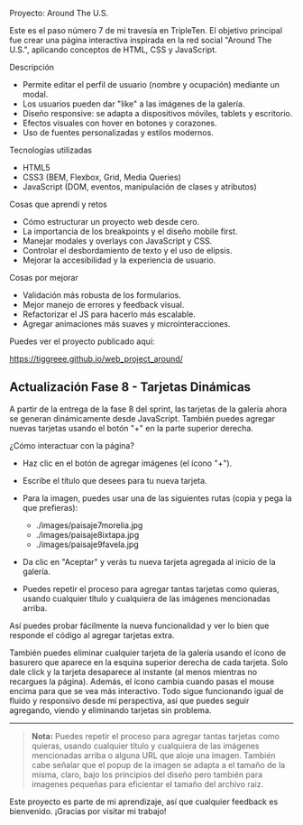 Proyecto: Around The U.S.

Este es el paso número 7 de mi travesía en TripleTen.
El objetivo principal fue crear una página interactiva inspirada en la red social "Around The U.S.", aplicando conceptos de HTML, CSS y JavaScript.


Descripción

- Permite editar el perfil de usuario (nombre y ocupación) mediante un modal.
- Los usuarios pueden dar "like" a las imágenes de la galería.
- Diseño responsive: se adapta a dispositivos móviles, tablets y escritorio.
- Efectos visuales con hover en botones y corazones.
- Uso de fuentes personalizadas y estilos modernos.

Tecnologías utilizadas

- HTML5
- CSS3 (BEM, Flexbox, Grid, Media Queries)
- JavaScript (DOM, eventos, manipulación de clases y atributos)

Cosas que aprendí y retos

- Cómo estructurar un proyecto web desde cero.
- La importancia de los breakpoints y el diseño mobile first.
- Manejar modales y overlays con JavaScript y CSS.
- Controlar el desbordamiento de texto y el uso de elipsis.
- Mejorar la accesibilidad y la experiencia de usuario.


Cosas por mejorar

- Validación más robusta de los formularios.
- Mejor manejo de errores y feedback visual.
- Refactorizar el JS para hacerlo más escalable.
- Agregar animaciones más suaves y microinteracciones.


Puedes ver el proyecto publicado aquí:


https://tiggreee.github.io/web_project_around/



## Actualización Fase 8 - Tarjetas Dinámicas

A partir de la entrega de la fase 8 del sprint, las tarjetas de la galería ahora se generan dinámicamente desde JavaScript. También puedes agregar nuevas tarjetas usando el botón "+" en la parte superior derecha.

¿Cómo interactuar con la página?

- Haz clic en el botón de agregar imágenes (el ícono "+").
- Escribe el título que desees para tu nueva tarjeta.
- Para la imagen, puedes usar una de las siguientes rutas (copia y pega la que prefieras):

  - ./images/paisaje7morelia.jpg
  - ./images/paisaje8ixtapa.jpg
  - ./images/paisaje9favela.jpg

- Da clic en "Aceptar" y verás tu nueva tarjeta agregada al inicio de la galería.
- Puedes repetir el proceso para agregar tantas tarjetas como quieras, usando cualquier título y cualquiera de las imágenes mencionadas arriba.

Así puedes probar fácilmente la nueva funcionalidad y ver lo bien que responde el código al agregar tarjetas extra.

También puedes eliminar cualquier tarjeta de la galería usando el ícono de basurero que aparece en la esquina superior derecha de cada tarjeta. Solo dale click y la tarjeta desaparece al instante (al menos mientras no recargues la página). Además, el ícono cambia cuando pasas el mouse encima para que se vea más interactivo. Todo sigue funcionando igual de fluido y responsivo desde mi perspectiva, así que puedes seguir agregando, viendo y eliminando tarjetas sin problema.

---

> **Nota:** Puedes repetir el proceso para agregar tantas tarjetas como quieras, usando cualquier título y cualquiera de las imágenes mencionadas arriba o alguna URL que aloje una imagen. También cabe señalar que el popup de la imagen se adapta a el tamaño de la misma, claro, bajo los principios del diseño pero también para imagenes pequeñas para eficientar el tamaño del archivo raiz.



Este proyecto es parte de mi aprendizaje, así que cualquier feedback es bienvenido. ¡Gracias por visitar mi trabajo!

